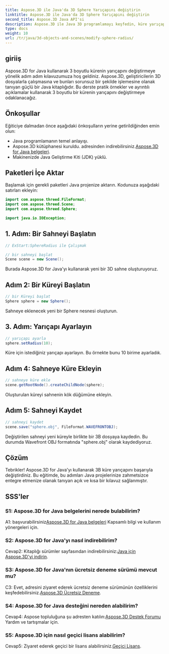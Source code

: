 ```yaml
---
title: Aspose.3D ile Java'da 3D Sphere Yarıçapını değiştirin
linktitle: Aspose.3D ile Java'da 3D Sphere Yarıçapını değiştirin
second_title: Aspose.3D Java API'si
description: Aspose.3D ile Java 3D programlamayı keşfedin, küre yarıçapını zahmetsizce değiştirin. Sorunsuz bir 3D geliştirme deneyimi için hemen indirin.
type: docs
weight: 10
url: /tr/java/3d-objects-and-scenes/modify-sphere-radius/
---
```

## giriiş

Aspose.3D for Java kullanarak 3 boyutlu kürenin yarıçapını değiştirmeye yönelik adım adım kılavuzumuza hoş geldiniz. Aspose.3D, geliştiricilerin 3D dosyalarla çalışmasına ve bunları sorunsuz bir şekilde işlemesine olanak tanıyan güçlü bir Java kitaplığıdır. Bu derste pratik örnekler ve ayrıntılı açıklamalar kullanarak 3 boyutlu bir kürenin yarıçapını değiştirmeye odaklanacağız.

## Önkoşullar

Eğiticiye dalmadan önce aşağıdaki önkoşulların yerine getirildiğinden emin olun:

- Java programlamanın temel anlayışı.
-  Aspose.3D kütüphanesi kuruldu. adresinden indirebilirsiniz.[Aspose.3D for Java belgeleri](https://reference.aspose.com/3d/java/).
- Makinenizde Java Geliştirme Kiti (JDK) yüklü.

## Paketleri İçe Aktar

Başlamak için gerekli paketleri Java projenize aktarın. Kodunuza aşağıdaki satırları ekleyin:

```java
import com.aspose.threed.FileFormat;
import com.aspose.threed.Scene;
import com.aspose.threed.Sphere;

import java.io.IOException;
```

## 1. Adım: Bir Sahneyi Başlatın

```java
// ExStart:SphereRadius ile Çalışmak

// bir sahneyi başlat
Scene scene = new Scene();
```

Burada Aspose.3D for Java'yı kullanarak yeni bir 3D sahne oluşturuyoruz.

## Adım 2: Bir Küreyi Başlatın

```java
// bir Küreyi başlat
Sphere sphere = new Sphere();
```

Sahneye eklenecek yeni bir Sphere nesnesi oluşturun.

## 3. Adım: Yarıçapı Ayarlayın

```java
// yarıçapı ayarla
sphere.setRadius(10);
```

Küre için istediğiniz yarıçapı ayarlayın. Bu örnekte bunu 10 birime ayarladık.

## Adım 4: Sahneye Küre Ekleyin

```java
// sahneye küre ekle
scene.getRootNode().createChildNode(sphere);
```

Oluşturulan küreyi sahnenin kök düğümüne ekleyin.

## Adım 5: Sahneyi Kaydet

```java
// sahneyi kaydet
scene.save("sphere.obj", FileFormat.WAVEFRONTOBJ);
```

Değiştirilen sahneyi yeni küreyle birlikte bir 3B dosyaya kaydedin. Bu durumda Wavefront OBJ formatında "sphere.obj" olarak kaydediyoruz.

## Çözüm

Tebrikler! Aspose.3D for Java'yı kullanarak 3B küre yarıçapını başarıyla değiştirdiniz. Bu eğitimde, bu adımları Java projelerinize zahmetsizce entegre etmenize olanak tanıyan açık ve kısa bir kılavuz sağlanmıştır.

## SSS'ler

### S1: Aspose.3D for Java belgelerini nerede bulabilirim?

 A1: başvurabilirsiniz[Aspose.3D for Java belgeleri](https://reference.aspose.com/3d/java/) Kapsamlı bilgi ve kullanım yönergeleri için.

### S2: Aspose.3D for Java'yı nasıl indirebilirim?

 Cevap2: Kitaplığı sürümler sayfasından indirebilirsiniz:[Java için Aspose.3D'yi indirin](https://releases.aspose.com/3d/java/).

### S3: Aspose.3D for Java'nın ücretsiz deneme sürümü mevcut mu?

 C3: Evet, adresini ziyaret ederek ücretsiz deneme sürümünün özelliklerini keşfedebilirsiniz.[Aspose.3D Ücretsiz Deneme](https://releases.aspose.com/).

### S4: Aspose.3D for Java desteğini nereden alabilirim?

 Cevap4: Aspose topluluğuna şu adresten katılın:[Aspose.3D Destek Forumu](https://forum.aspose.com/c/3d/18) Yardım ve tartışmalar için.

### S5: Aspose.3D için nasıl geçici lisans alabilirim?

 Cevap5: Ziyaret ederek geçici bir lisans alabilirsiniz.[Geçici Lisans](https://purchase.aspose.com/temporary-license/).